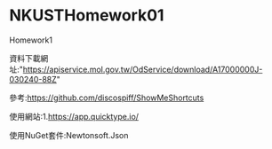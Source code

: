 # NKUSTHomework01
Homework1

資料下載網址:"https://apiservice.mol.gov.tw/OdService/download/A17000000J-030240-88Z"

參考:https://github.com/discospiff/ShowMeShortcuts

使用網站:1.https://app.quicktype.io/

使用NuGet套件:Newtonsoft.Json

